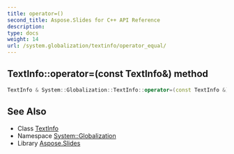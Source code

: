 ```yaml
---
title: operator=()
second_title: Aspose.Slides for C++ API Reference
description: 
type: docs
weight: 14
url: /system.globalization/textinfo/operator_equal/
---
```

## TextInfo::operator=(const TextInfo\&) method




```cpp
TextInfo & System::Globalization::TextInfo::operator=(const TextInfo &)=delete
```

## See Also

* Class [TextInfo](../)
* Namespace [System::Globalization](../../)
* Library [Aspose.Slides](../../../)